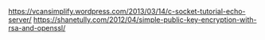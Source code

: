 https://vcansimplify.wordpress.com/2013/03/14/c-socket-tutorial-echo-server/
https://shanetully.com/2012/04/simple-public-key-encryption-with-rsa-and-openssl/
